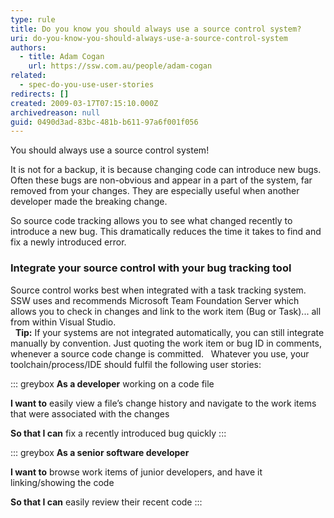 ```yaml
---
type: rule
title: Do you know you should always use a source control system?
uri: do-you-know-you-should-always-use-a-source-control-system
authors:
  - title: Adam Cogan
    url: https://ssw.com.au/people/adam-cogan
related: 
  - spec-do-you-use-user-stories
redirects: []
created: 2009-03-17T07:15:10.000Z
archivedreason: null
guid: 0490d3ad-83bc-481b-b611-97a6f001f056
---
```


You should always use a source control system!   

It is not for a backup, it is because changing code can introduce new bugs. Often these bugs are non-obvious and appear in a part of the system, far removed from your changes. They are especially useful when another developer made the breaking change.

<!--endintro-->

So source code tracking allows you to see what changed recently to introduce a new bug. This dramatically reduces the time it takes to find and fix a newly introduced error.

### Integrate your source control with your bug tracking tool

Source control works best when integrated with a task tracking system. SSW uses and recommends Microsoft Team Foundation Server which allows you to check in changes and link to the work item (Bug or Task)... all from within Visual Studio.     
 
**Tip:** If your systems are not integrated automatically, you can still integrate manually by convention. Just quoting the work item or bug ID in comments, whenever a source code change is committed.
 
Whatever you use, your toolchain/process/IDE should fulfil the following user stories:

::: greybox
**As a developer** working on a code file 
      
**I want to** easily view a file’s change history and navigate to the work items that were associated with the changes 
      
**So that I can** fix a recently introduced bug quickly
:::

::: greybox
**As a senior software developer** 

**I want to** browse work items of junior developers, and have it linking/showing the code 
      
**So that I can** easily review their recent code
:::
